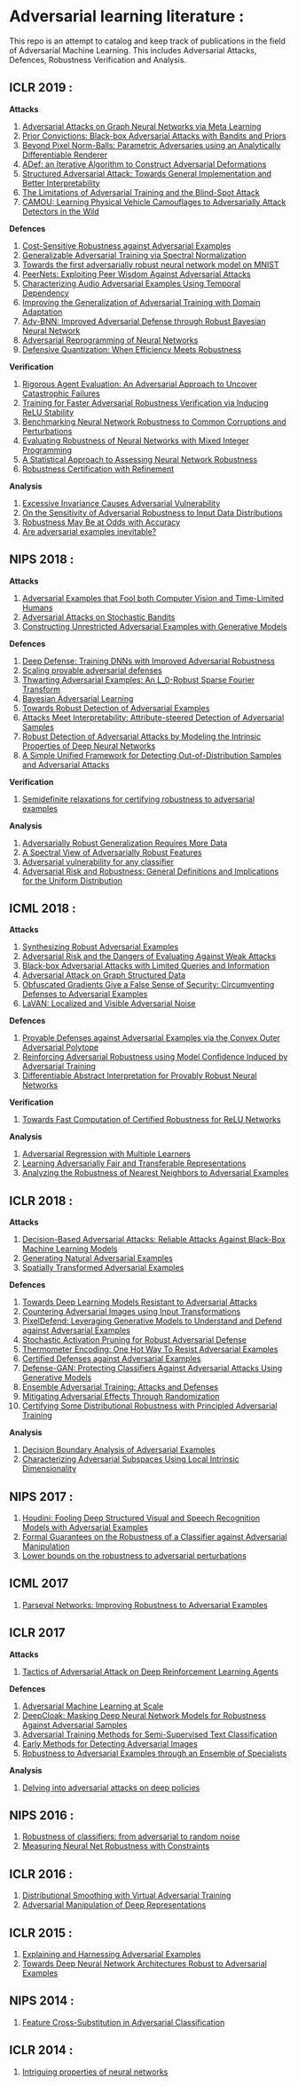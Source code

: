 # Adversarial learning literature :
This repo is an attempt to catalog and keep track of publications in the field of Adversarial Machine Learning. This includes Adversarial Attacks, Defences, Robustness Verification and Analysis.

## ICLR 2019 :
**Attacks**
1. [Adversarial Attacks on Graph Neural Networks via Meta Learning](https://openreview.net/forum?id=Bylnx209YX)
1. [Prior Convictions: Black-box Adversarial Attacks with Bandits and Priors](https://openreview.net/forum?id=BkMiWhR5K7)
1. [Beyond Pixel Norm-Balls: Parametric Adversaries using an Analytically Differentiable Renderer](https://openreview.net/forum?id=SJl2niR9KQ)
1. [ADef: an Iterative Algorithm to Construct Adversarial Deformations](https://openreview.net/forum?id=Hk4dFjR5K7)
1. [Structured Adversarial Attack: Towards General Implementation and Better Interpretability](https://openreview.net/forum?id=BkgzniCqY7)
1. [The Limitations of Adversarial Training and the Blind-Spot Attack](https://openreview.net/forum?id=HylTBhA5tQ)
1. [CAMOU: Learning Physical Vehicle Camouflages to Adversarially Attack Detectors in the Wild](https://openreview.net/forum?id=SJgEl3A5tm)

**Defences**
1. [Cost-Sensitive Robustness against Adversarial Examples](https://openreview.net/forum?id=BygANhA9tQ)
1. [Generalizable Adversarial Training via Spectral Normalization](https://openreview.net/forum?id=Hyx4knR9Ym)
1. [Towards the first adversarially robust neural network model on MNIST](https://openreview.net/forum?id=S1EHOsC9tX)
1. [PeerNets: Exploiting Peer Wisdom Against Adversarial Attacks](https://openreview.net/forum?id=Sk4jFoA9K7)
1. [Characterizing Audio Adversarial Examples Using Temporal Dependency](https://openreview.net/forum?id=r1g4E3C9t7)
1. [Improving the Generalization of Adversarial Training with Domain Adaptation](https://openreview.net/forum?id=SyfIfnC5Ym)
1. [Adv-BNN: Improved Adversarial Defense through Robust Bayesian Neural Network](https://openreview.net/forum?id=rk4Qso0cKm)
1. [Adversarial Reprogramming of Neural Networks](https://openreview.net/forum?id=Syx_Ss05tm)
1. [Defensive Quantization: When Efficiency Meets Robustness](https://openreview.net/forum?id=ryetZ20ctX)

**Verification**
1. [Rigorous Agent Evaluation: An Adversarial Approach to Uncover Catastrophic Failures](https://openreview.net/forum?id=B1xhQhRcK7)
1. [Training for Faster Adversarial Robustness Verification via Inducing ReLU Stability](https://openreview.net/forum?id=BJfIVjAcKm)
1. [Benchmarking Neural Network Robustness to Common Corruptions and Perturbations](https://openreview.net/forum?id=HJz6tiCqYm)
1. [Evaluating Robustness of Neural Networks with Mixed Integer Programming](https://openreview.net/forum?id=HyGIdiRqtm)
1. [A Statistical Approach to Assessing Neural Network Robustness](https://openreview.net/forum?id=S1xcx3C5FX)
1. [Robustness Certification with Refinement](https://openreview.net/forum?id=HJgeEh09KQ)

**Analysis**
1. [Excessive Invariance Causes Adversarial Vulnerability](https://openreview.net/forum?id=BkfbpsAcF7)
1. [On the Sensitivity of Adversarial Robustness to Input Data Distributions](https://openreview.net/forum?id=S1xNEhR9KX)
1. [Robustness May Be at Odds with Accuracy](https://openreview.net/forum?id=SyxAb30cY7)
1. [Are adversarial examples inevitable?](https://openreview.net/forum?id=r1lWUoA9FQ)

## NIPS 2018 :
**Attacks**
1. [Adversarial Examples that Fool both Computer Vision and Time-Limited Humans](http://papers.nips.cc/paper/7647-adversarial-examples-that-fool-both-computer-vision-and-time-limited-humans)
1. [Adversarial Attacks on Stochastic Bandits](http://papers.nips.cc/paper/7622-adversarial-attacks-on-stochastic-bandits)
1. [Constructing Unrestricted Adversarial Examples with Generative Models](http://papers.nips.cc/paper/8052-constructing-unrestricted-adversarial-examples-with-generative-models)

**Defences**
1. [Deep Defense: Training DNNs with Improved Adversarial Robustness](http://papers.nips.cc/paper/7324-deep-defense-training-dnns-with-improved-adversarial-robustness)
1. [Scaling provable adversarial defenses](http://papers.nips.cc/paper/8060-scaling-provable-adversarial-defenses)
1. [Thwarting Adversarial Examples: An L_0-Robust Sparse Fourier Transform](http://papers.nips.cc/paper/8211-thwarting-adversarial-examples-an-l_0-robust-sparse-fourier-transform)
1. [Bayesian Adversarial Learning](http://papers.nips.cc/paper/7921-bayesian-adversarial-learning)
1. [Towards Robust Detection of Adversarial Examples](http://papers.nips.cc/paper/7709-towards-robust-detection-of-adversarial-examples)
1. [Attacks Meet Interpretability: Attribute-steered Detection of Adversarial Samples](http://papers.nips.cc/paper/7998-attacks-meet-interpretability-attribute-steered-detection-of-adversarial-samples)
1. [Robust Detection of Adversarial Attacks by Modeling the Intrinsic Properties of Deep Neural Networks](http://papers.nips.cc/paper/8016-robust-detection-of-adversarial-attacks-by-modeling-the-intrinsic-properties-of-deep-neural-networks)
1. [A Simple Unified Framework for Detecting Out-of-Distribution Samples and Adversarial Attacks](http://papers.nips.cc/paper/7947-a-simple-unified-framework-for-detecting-out-of-distribution-samples-and-adversarial-attacks)

**Verification**
1. [Semidefinite relaxations for certifying robustness to adversarial examples](http://papers.nips.cc/paper/8285-semidefinite-relaxations-for-certifying-robustness-to-adversarial-examples)

**Analysis**
1. [Adversarially Robust Generalization Requires More Data](http://papers.nips.cc/paper/7749-adversarially-robust-generalization-requires-more-data)
1. [A Spectral View of Adversarially Robust Features](http://papers.nips.cc/paper/8217-a-spectral-view-of-adversarially-robust-features)
1. [Adversarial vulnerability for any classifier](http://papers.nips.cc/paper/7394-adversarial-vulnerability-for-any-classifier)
1. [Adversarial Risk and Robustness: General Definitions and Implications for the Uniform Distribution](http://papers.nips.cc/paper/8237-adversarial-risk-and-robustness-general-definitions-and-implications-for-the-uniform-distribution)

## ICML 2018 :
**Attacks**
1. [Synthesizing Robust Adversarial Examples](http://proceedings.mlr.press/v80/athalye18b.html)
1. [Adversarial Risk and the Dangers of Evaluating Against Weak Attacks](http://proceedings.mlr.press/v80/uesato18a.html)
1. [Black-box Adversarial Attacks with Limited Queries and Information](http://proceedings.mlr.press/v80/ilyas18a.html)
1. [Adversarial Attack on Graph Structured Data](http://proceedings.mlr.press/v80/dai18b.html)
1. [Obfuscated Gradients Give a False Sense of Security: Circumventing Defenses to Adversarial Examples](http://proceedings.mlr.press/v80/athalye18a.html)
1. [LaVAN: Localized and Visible Adversarial Noise](http://proceedings.mlr.press/v80/karmon18a.html)

**Defences**
1. [Provable Defenses against Adversarial Examples via the Convex Outer Adversarial Polytope](http://proceedings.mlr.press/v80/wong18a.html)
1. [Reinforcing Adversarial Robustness using Model Confidence Induced by Adversarial Training](http://proceedings.mlr.press/v80/wu18e.html)
1. [Differentiable Abstract Interpretation for Provably Robust Neural Networks](http://proceedings.mlr.press/v80/mirman18b.html)

**Verification**
1. [Towards Fast Computation of Certified Robustness for ReLU Networks](http://proceedings.mlr.press/v80/weng18a.html)

**Analysis**
1. [Adversarial Regression with Multiple Learners](http://proceedings.mlr.press/v80/tong18a.html)
1. [Learning Adversarially Fair and Transferable Representations](http://proceedings.mlr.press/v80/madras18a.html)
1. [Analyzing the Robustness of Nearest Neighbors to Adversarial Examples](http://proceedings.mlr.press/v80/wang18c.html)

## ICLR 2018 :
**Attacks**
1. [Decision-Based Adversarial Attacks: Reliable Attacks Against Black-Box Machine Learning Models](https://openreview.net/forum?id=SyZI0GWCZ)
1. [Generating Natural Adversarial Examples](https://openreview.net/forum?id=H1BLjgZCb)
1. [Spatially Transformed Adversarial Examples](https://openreview.net/forum?id=HyydRMZC-)

**Defences**
1. [Towards Deep Learning Models Resistant to Adversarial Attacks](https://openreview.net/forum?id=rJzIBfZAb)
1. [Countering Adversarial Images using Input Transformations](https://openreview.net/forum?id=SyJ7ClWCb)
1. [PixelDefend: Leveraging Generative Models to Understand and Defend against Adversarial Examples](https://openreview.net/forum?id=rJUYGxbCW)
1. [Stochastic Activation Pruning for Robust Adversarial Defense](https://openreview.net/forum?id=H1uR4GZRZ)
1. [Thermometer Encoding: One Hot Way To Resist Adversarial Examples](https://openreview.net/forum?id=S18Su--CW)
1. [Certified Defenses against Adversarial Examples](https://openreview.net/forum?id=Bys4ob-Rb)
1. [Defense-GAN: Protecting Classifiers Against Adversarial Attacks Using Generative Models](https://openreview.net/forum?id=BkJ3ibb0-)
1. [Ensemble Adversarial Training: Attacks and Defenses](https://openreview.net/forum?id=rkZvSe-RZ)
1. [Mitigating Adversarial Effects Through Randomization](https://openreview.net/forum?id=Sk9yuql0Z)
1. [Certifying Some Distributional Robustness with Principled Adversarial Training](https://openreview.net/forum?id=Hk6kPgZA-)

**Analysis**
1. [Decision Boundary Analysis of Adversarial Examples](https://openreview.net/forum?id=BkpiPMbA-)
1. [Characterizing Adversarial Subspaces Using Local Intrinsic Dimensionality](https://openreview.net/forum?id=B1gJ1L2aW)

## NIPS 2017 :
1. [Houdini: Fooling Deep Structured Visual and Speech Recognition Models with Adversarial Examples](http://papers.nips.cc/paper/7273-houdini-fooling-deep-structured-visual-and-speech-recognition-models-with-adversarial-examples)
1. [Formal Guarantees on the Robustness of a Classifier against Adversarial Manipulation](http://papers.nips.cc/paper/6821-formal-guarantees-on-the-robustness-of-a-classifier-against-adversarial-manipulation)
1. [Lower bounds on the robustness to adversarial perturbations](http://papers.nips.cc/paper/6682-lower-bounds-on-the-robustness-to-adversarial-perturbations)

## ICML 2017
1. [Parseval Networks: Improving Robustness to Adversarial Examples](http://proceedings.mlr.press/v70/cisse17a.html)

## ICLR 2017
**Attacks**
1. [Tactics of Adversarial Attack on Deep Reinforcement Learning Agents](https://openreview.net/forum?id=r1Cy5yrKx)

**Defences**
1. [Adversarial Machine Learning at Scale](https://openreview.net/forum?id=BJm4T4Kgx)
1. [DeepCloak: Masking Deep Neural Network Models for Robustness Against Adversarial Samples](https://openreview.net/forum?id=r1X_kR4Yl)
1. [Adversarial Training Methods for Semi-Supervised Text Classification](https://openreview.net/forum?id=r1X3g2_xl)
1. [Early Methods for Detecting Adversarial Images](https://openreview.net/forum?id=B1dexpDug)
1. [Robustness to Adversarial Examples through an Ensemble of Specialists](https://openreview.net/forum?id=S1cYxlSFx)

**Analysis**
1. [Delving into adversarial attacks on deep policies](https://openreview.net/forum?id=BJcib5mFe)

## NIPS 2016 :
1. [Robustness of classifiers: from adversarial to random noise](http://papers.nips.cc/paper/6331-robustness-of-classifiers-from-adversarial-to-random-noise)
1. [Measuring Neural Net Robustness with Constraints](http://papers.nips.cc/paper/6339-measuring-neural-net-robustness-with-constraints)

## ICLR 2016 :
1. [Distributional Smoothing with Virtual Adversarial Training](https://arxiv.org/abs/1507.00677)
2. [Adversarial Manipulation of Deep Representations](https://arxiv.org/abs/1511.05122)

## ICLR 2015 :
1. [Explaining and Harnessing Adversarial Examples](http://arxiv.org/abs/1412.6572)
2. [Towards Deep Neural Network Architectures Robust to Adversarial Examples](http://arxiv.org/abs/1412.5068)

## NIPS 2014 :
1. [Feature Cross-Substitution in Adversarial Classification](http://papers.nips.cc/paper/5510-feature-cross-substitution-in-adversarial-classification)

## ICLR 2014 :

1. [Intriguing properties of neural networks](https://openreview.net/forum?id=kklr_MTHMRQjG)
